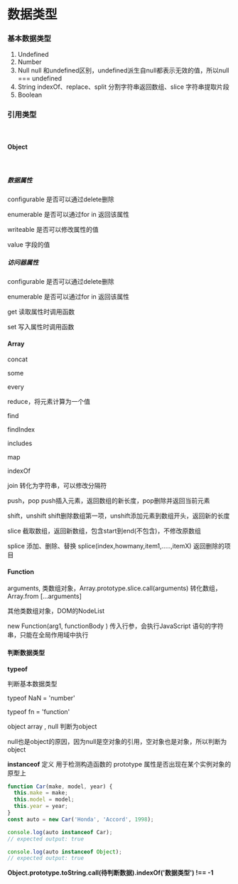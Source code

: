 # 数据类型

### 基本数据类型

1. Undefined
2. Number
3. Null   null 和undefined区别，undefined派生自null都表示无效的值，所以null === undefined
4. String   indexOf、replace、split 分割字符串返回数组、slice 字符串提取片段
5. Boolean



### 引用类型

<br/>

#### Object

<br/>

##### 数据属性

configurable 是否可以通过delete删除

enumerable 是否可以通过for in 返回该属性

writeable 是否可以修改属性的值

value 字段的值

##### 访问器属性

configurable 是否可以通过delete删除

enumerable 是否可以通过for in 返回该属性

get  读取属性时调用函数

set 写入属性时调用函数



#### Array

concat

some

every

reduce，将元素计算为一个值

find

findIndex

includes

map

indexOf

join 转化为字符串，可以修改分隔符

push，pop  push插入元素，返回数组的新长度，pop删除并返回当前元素

shift，unshift   shift删除数组第一项，unshift添加元素到数组开头，返回新的长度

slice 截取数组，返回新数组，包含start到end(不包含)，不修改原数组

splice 添加、删除、替换  splice(index,howmany,item1,.....,itemX) 返回删除的项目



#### Function

arguments, 类数组对象，Array.prototype.slice.call(arguments) 转化数组， Array.from [...arguments]

其他类数组对象，DOM的NodeList

new Function(arg1, functionBody ) 传入行参，会执行JavaScript 语句的字符串，只能在全局作用域中执行



#### 判断数据类型

**typeof**

判断基本数据类型

typeof NaN = 'number' 

typeof fn  = 'function'

object array , null 判断为object

null也是object的原因，因为null是空对象的引用，空对象也是对象，所以判断为object



**instanceof**   定义 用于检测构造函数的 prototype 属性是否出现在某个实例对象的原型上

```js
function Car(make, model, year) {
  this.make = make;
  this.model = model;
  this.year = year;
}
const auto = new Car('Honda', 'Accord', 1998);

console.log(auto instanceof Car);
// expected output: true

console.log(auto instanceof Object);
// expected output: true
```



**Object.prototype.toString.call(待判断数据).indexOf('数据类型')  !== -1**

